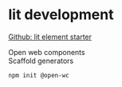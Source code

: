 # lit development

[Github: lit element starter](https.//github/lit-element-starter)

Open web components  
Scaffold generators

    npm init @open-wc
